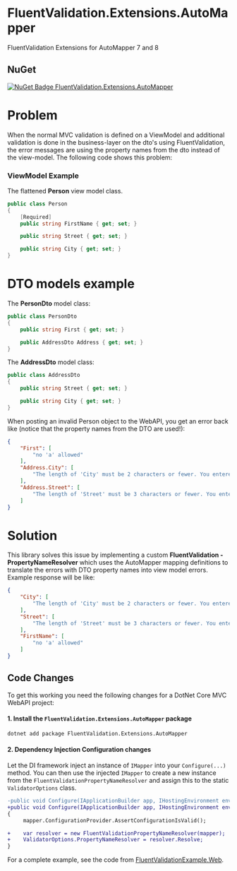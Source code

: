 # FluentValidation.Extensions.AutoMapper
FluentValidation Extensions for AutoMapper 7 and 8

## NuGet
[![NuGet Badge FluentValidation.Extensions.AutoMapper](https://buildstats.info/nuget/FluentValidation.Extensions.AutoMapper)](https://www.nuget.org/packages/FluentValidation.Extensions.AutoMapper)

# Problem

When the normal MVC validation is defined on a ViewModel and additional validation is done in the business-layer on the dto's using FluentValidation, the error messages are using the property names from the dto instead of the view-model.
The following code shows this problem:

### ViewModel Example
The flattened **Person** view model class.

``` c#
public class Person
{
    [Required]
    public string FirstName { get; set; }

    public string Street { get; set; }

    public string City { get; set; }
}
```


# DTO models example

The **PersonDto** model class:
``` c#
public class PersonDto
{
    public string First { get; set; }

    public AddressDto Address { get; set; }
}
```

The **AddressDto** model class:
``` c#
public class AddressDto
{
    public string Street { get; set; }

    public string City { get; set; }
}
```

When posting an invalid Person object to the WebAPI, you get an error back like (notice that the property names from the DTO are used!):
``` json
{
    "First": [
        "no 'a' allowed"
    ],
    "Address.City": [
        "The length of 'City' must be 2 characters or fewer. You entered 3 characters."
    ],
    "Address.Street": [
        "The length of 'Street' must be 3 characters or fewer. You entered 4 characters."
    ]
}
```

# Solution
This library solves this issue by implementing a custom **FluentValidation - PropertyNameResolver** which uses the AutoMapper mapping definitions to translate the errors with DTO property names into view model errors.
Example response will be like:
``` json
{
    "City": [
        "The length of 'City' must be 2 characters or fewer. You entered 3 characters."
    ],
    "Street": [
        "The length of 'Street' must be 3 characters or fewer. You entered 4 characters."
    ],
    "FirstName": [
        "no 'a' allowed"
    ]
}
```

## Code Changes
To get this working you need the following changes for a DotNet Core MVC WebAPI project:


#### 1. Install the `FluentValidation.Extensions.AutoMapper` package
``` cmd
dotnet add package FluentValidation.Extensions.AutoMapper
```

#### 2. Dependency Injection Configuration changes

Let the DI framework inject an instance of `IMapper` into your `Configure(...)` method.
You can then use the injected `IMapper` to create a new instance from the `FluentValidationPropertyNameResolver` and assign this to the static `ValidatorOptions` class.

``` diff
-public void Configure(IApplicationBuilder app, IHostingEnvironment env)
+public void Configure(IApplicationBuilder app, IHostingEnvironment env, IMapper mapper)
{
     mapper.ConfigurationProvider.AssertConfigurationIsValid();

+    var resolver = new FluentValidationPropertyNameResolver(mapper);
+    ValidatorOptions.PropertyNameResolver = resolver.Resolve;
}
```

For a complete example, see the code from [FluentValidationExample.Web](https://github.com/StefH/FluentValidation.Extensions.AutoMapper/tree/master/examples/FluentValidationExample.Web).